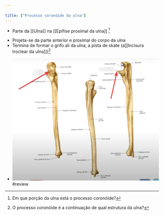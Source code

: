 ```yaml
---

title: ["Processo coronóide da ulna"]
---
```

+ Parte da [[Ulna]] na [[Epífise proximal da ulna]] [^39568]

[^39568]: Em que porção da ulna está o processo coronóide?

+ Projeta-se da parte anterior e proximal do corpo da ulna
+ Termina de formar o grifo ali da ulna, a pista de skate (a[[Incisura troclear da ulna]])[^760531]

[^760531]: O processo coronóide é a continuação de qual estrutura da ulna?

+ ![Pasted image 20210330111707.png](Pasted%20image%2020210330111707.png)
#review 
